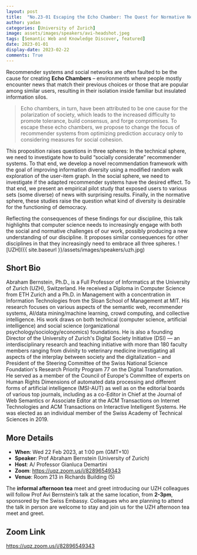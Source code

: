 ```yaml
---
layout: post
title:  "No.23-01 Escaping the Echo Chamber: The Quest for Normative News Recommender Systems"
author: yadan
categories: [University of Zurich]
image: assets/images/speakers/avi-headshot.jpeg
tags: [Semantic Web and Knowledge Discover, featured]
date: 2023-01-01
display-date: 2023-02-22
comments: True
---
```


Recommender systems and social networks are often faulted to be the cause for creating **Echo Chambers** – environments where people mostly encounter news that match their previous choices or those that are popular among similar users, resulting in their isolation inside familiar but insulated information silos. 
> Echo chambers, in turn, have been attributed to be one cause for the polarization of society, which leads to the increased difficulty to promote tolerance, build consensus, and forge compromises. To escape these echo chambers, we propose to change the focus of recommender systems from optimizing prediction accuracy only to considering measures for social cohesion.

This proposition raises questions in three spheres: In the technical sphere, we need to investigate how to build “socially considerate” recommender systems. To that end, we develop a novel recommendation framework with the goal of improving information diversity using a modified random walk exploration of the user-item graph.
In the social sphere, we need to investigate if the adapted recommender systems have the desired effect. To that end, we present an empirical pilot study that exposed users to various sets (some diverse) of news with surprising results.
Finally, in the normative sphere, these studies raise the question what kind of diversity is desirable for the functioning of democracy.

Reflecting the consequences of these findings for our discipline, this talk highlights that computer science needs to increasingly engage with both the social and normative challenges of our work, possibly producing a new understanding of our discipline. It proposes similar consequences for other disciplines in that they increasingly need to embrace all three spheres.
![UZH]({{ site.baseurl }}/assets/images/speakers/uzh.jpg)

## Short Bio

Abraham Bernstein, Ph.D., is a Full Professor of Informatics at the University of Zurich (UZH), Switzerland. He received a Diploma in Computer Science from ETH Zurich and a Ph.D. in Management with a concentration in Information Technologies from the Sloan School of Management at MIT. His research focuses on various aspects of the semantic web, recommender systems, AI/data mining/machine learning, crowd computing, and collective intelligence. His work draws on both technical (computer science, artificial intelligence) and social science (organizational psychology/sociology/economics) foundations. He is also a founding Director of the University of Zurich's Digital Society Initiative (DSI) — an interdisciplinary research and teaching initiative with more than 180 faculty members ranging from divinity to veterinary medicine investigating all aspects of the interplay between society and the digitalization – and President of the Steering Committee of the Swiss National Science Foundation's Research Priority Program 77 on the Digital Transformation. He served as a member of the Council of Europe's Committee of experts on Human Rights Dimensions of automated data processing and different forms of artificial intelligence (MSI-AUT) as well as on the editorial boards of various top journals, including as a co-Editor in Chief at the Journal of Web Semantics or Associate Editor at the ACM Transactions on Internet Technologies and ACM Transactions on Interactive Intelligent Systems. He was elected as an individual member of the Swiss Academy of Technical Sciences in 2019.

## More Details
+ **When**: Wed 22 Feb 2023, at 1:00 pm (GMT+10) 
+ **Speaker**: Prof Abraham Bernstein (University of Zurich)
+ **Host**: A/ Professor Gianluca Demartini
+ **Zoom**: https://uqz.zoom.us/j/82896549343
+ **Venue**: Room 213 in Richards Building (5)


The **informal afternoon tea** meet and greet introducing our UZH colleagues will follow Prof Avi Bernstein’s talk at the same location, from **2-3pm**, sponsored by the Swiss Embassy. Colleagues who are planning to attend the talk in person are welcome to stay and join us for the UZH afternoon tea meet and greet.

## Zoom Link
https://uqz.zoom.us/j/82896549343

